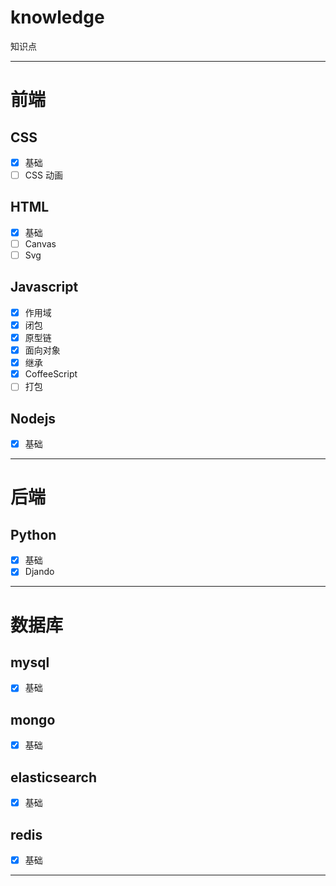 # knowledge
知识点

---

# 前端
## CSS
- [x] 基础
- [ ] CSS 动画

## HTML
- [x] 基础
- [ ] Canvas
- [ ] Svg

## Javascript
- [x] 作用域
- [x] 闭包
- [x] 原型链
- [x] 面向对象
- [x] 继承
- [x] CoffeeScript
- [ ] 打包

## Nodejs
- [x] 基础

---

# 后端

## Python
- [x] 基础
- [x] Djando

---

# 数据库

## mysql
- [x] 基础

## mongo
- [x] 基础

## elasticsearch
- [x] 基础

## redis
- [x] 基础

---